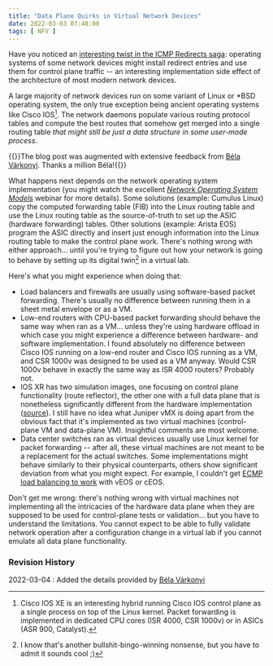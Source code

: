 ```yaml
---
title: "Data Plane Quirks in Virtual Network Devices"
date: 2022-03-03 07:48:00
tags: [ NFV ]
---
```

Have you noticed an [interesting twist in the ICMP Redirects saga](/2022/02/nexus-icmp-redirects.html): operating systems of some network devices might install redirect entries and use them for control plane traffic -- an interesting implementation side effect of the architecture of most modern network devices.

A large majority of network devices run on some variant of Linux or \*BSD operating system, the only true exception being ancient operating systems like Cisco IOS[^XE]. The network daemons populate various routing protocol tables and compute the best routes that somehow get merged into a single routing table *that might still be just a data structure in some user-mode process*.
<!--more-->
{{<note info>}}The blog post was augmented with extensive feedback from [Béla Várkonyi](https://www.linkedin.com/in/belavarkonyi/). Thanks a million Béla!{{</note>}}

What happens next depends on the network operating system implementation (you might watch the excellent _[Network Operating System Models](https://www.ipspace.net/Network_Operating_System_Models)_ webinar for more details). Some solutions (example: Cumulus Linux) copy the computed forwarding table (FIB) into the Linux routing table and use the Linux routing table as the source-of-truth to set up the ASIC (hardware forwarding) tables. Other solutions (example: Arista EOS) program the ASIC directly and insert just enough information into the Linux routing table to make the control plane work. There's nothing wrong with either approach... until you're trying to figure out how your network is going to behave by setting up its digital twin[^BS] in a virtual lab.

[^XE]: Cisco IOS XE is an interesting hybrid running Cisco IOS control plane as a single process on top of the Linux kernel. Packet forwarding is implemented in dedicated CPU cores (ISR 4000, CSR 1000v) or in ASICs (ASR 900, Catalyst).

[^BS]: I know that's another bullshit-bingo-winning nonsense, but you have to admit it sounds cool ;)

Here's what you might experience when doing that:

* Load balancers and firewalls are usually using software-based packet forwarding. There's usually no difference between running them in a sheet metal envelope or as a VM.
* Low-end routers with CPU-based packet forwarding should behave the same way when ran as a VM... unless they're using hardware offload in which case you might experience a difference between hardware- and software implementation. I found absolutely no difference between Cisco IOS running on a low-end router and Cisco IOS running as a VM, and CSR 1000v was designed to be used as a VM anyway. Would CSR 1000v behave in exactly the same way as ISR 4000 routers? Probably not.
* IOS XR has two simulation images, one focusing on control plane functionality (route reflector), the other one with a full data plane that is nonetheless significantly different from the hardware implementation ([source](#1073)). I still have no idea what Juniper vMX is doing apart from the obvious fact that it's implemented as two virtual machines (control-plane VM and data-plane VM). Insightful comments are most welcome.
* Data center switches ran as virtual devices usually use Linux kernel for packet forwarding -- after all, these virtual machines are not meant to be a replacement for the actual switches. Some implementations might behave similarly to their physical counterparts, others show significant deviation from what you might expect. For example, I couldn't get [ECMP load balancing to work](/2021/11/anycast-mpls.html) with vEOS or cEOS.

Don't get me wrong: there's nothing wrong with virtual machines not implementing all the intricacies of the hardware data plane when they are supposed to be used for control-plane tests or validation... but you have to understand the limitations. You cannot expect to be able to fully validate network operation after a configuration change in a virtual lab if you cannot emulate all data plane functionality.

### Revision History

2022-03-04
: Added the details provided by [Béla Várkonyi](https://www.linkedin.com/in/belavarkonyi/)
